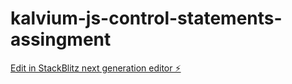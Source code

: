 # kalvium-js-control-statements-assingment

[Edit in StackBlitz next generation editor ⚡️](https://stackblitz.com/~/github.com/Alphamikey23/kalvium-js-control-statements-assingment)